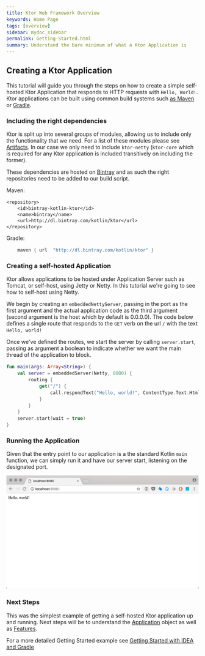 ```yaml
---
title: Ktor Web Framework Overview
keywords: Home Page
tags: [overview]
sidebar: mydoc_sidebar
permalink: Getting-Started.html
summary: Understand the bare minimum of what a Ktor Application is 
---
```


## Creating a Ktor Application

This tutorial will guide you through the steps on how to create a simple self-hosted Ktor Application that responds to HTTP requests with `Hello, World!`. 
 Ktor applications can be built using common build systems such [as Maven](https://kotlinlang.org/docs/reference/using-maven.html) or [Gradle](https://kotlinlang.org/docs/reference/using-gradle.html).

### Including the right dependencies

Ktor is split up into several groups of modules, allowing us to include only the functionality that we need. For a list of these modules please see [Artifacts](Artifacts). In our case we
only need to include `ktor-netty` (`ktor-core` which is required for any Ktor application is included transitively on including the former).  

These dependencies are hosted on [Bintray](https://bintray.com/kotlin/ktor) and as such the right 
repositories need to be added to our build script. 

Maven:

```maven
<repository>
    <id>bintray-kotlin-ktor</id>
    <name>bintray</name>
    <url>http://dl.bintray.com/kotlin/ktor</url>
</repository>
```

Gradle:

```gradle
    maven { url  "http://dl.bintray.com/kotlin/ktor" }
```

### Creating a self-hosted Application 

Ktor allows applications to be hosted under Application Server such as Tomcat, or self-host, using Jetty or Netty. In this tutorial we're going to see how to self-host using Netty. 

We begin by creating an `embeddedNettyServer`, passing in the port as the first argument and the actual application code as the third argument (second argument is the host which by default is 0.0.0.0). The code below defines
a single route that responds to the `GET` verb on the url `/` with the text `Hello, world!`

Once we've defined the routes, we start the server by calling `server.start`, passing as argument a boolean to indicate whether we want the main thread
of the application to block.  

```kotlin
fun main(args: Array<String>) {
    val server = embeddedServer(Netty, 8080) {
        routing {
            get("/") {
                call.respondText("Hello, world!", ContentType.Text.Html)
            }
        }
    }
    server.start(wait = true)
}
```
 
### Running the Application

Given that the entry point to our application is a the standard Kotlin `main` function, we can simply run it and have our server start, listening on the designated port. 

![Output](../../images/docs/hello-world-output.png)


### Next Steps

This was the simplest example of getting a self-hosted Ktor application up and running. Next steps will be to understand the [Application](Application) object as well as [Features](Features).

For a more detailed Getting Started example see [Getting Started with IDEA and Gradle](Getting-Started-IDEA-Gradle.md)
